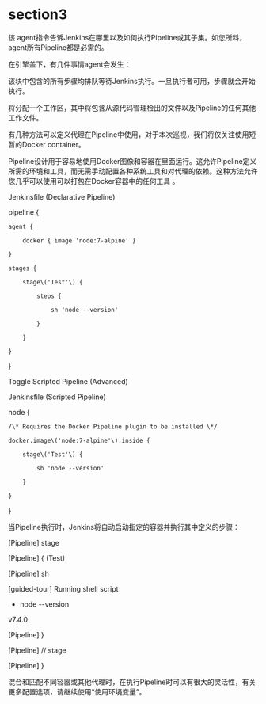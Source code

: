 # section3

该 agent指令告诉Jenkins在哪里以及如何执行Pipeline或其子集。如您所料，agent所有Pipeline都是必需的。



在引擎盖下，有几件事情agent会发生：



该块中包含的所有步骤均排队等待Jenkins执行。一旦执行者可用，步骤就会开始执行。

将分配一个工作区，其中将包含从源代码管理检出的文件以及Pipeline的任何其他工作文件。

有几种方法可以定义代理在Pipeline中使用，对于本次巡视，我们将仅关注使用短暂的Docker container。



Pipeline设计用于容易地使用Docker图像和容器在里面运行。这允许Pipeline定义所需的环境和工具，而无需手动配置各种系统工具和对代理的依赖。这种方法允许您几乎可以使用可以打包在Docker容器中的任何工具 。



Jenkinsfile \(Declarative Pipeline\)

pipeline {

    agent {

        docker { image 'node:7-alpine' }

    }

    stages {

        stage\('Test'\) {

            steps {

                sh 'node --version'

            }

        }

    }

}

Toggle Scripted Pipeline \(Advanced\)



Jenkinsfile \(Scripted Pipeline\)

node {

    /\* Requires the Docker Pipeline plugin to be installed \*/

    docker.image\('node:7-alpine'\).inside {

        stage\('Test'\) {

            sh 'node --version'

        }

    }

}

当Pipeline执行时，Jenkins将自动启动指定的容器并执行其中定义的步骤：



\[Pipeline\] stage

\[Pipeline\] { \(Test\)

\[Pipeline\] sh

\[guided-tour\] Running shell script

+ node --version

v7.4.0

\[Pipeline\] }

\[Pipeline\] // stage

\[Pipeline\] }

混合和匹配不同容器或其他代理时，在执行Pipeline时可以有很大的灵活性，有关更多配置选项，请继续使用“使用环境变量”。

